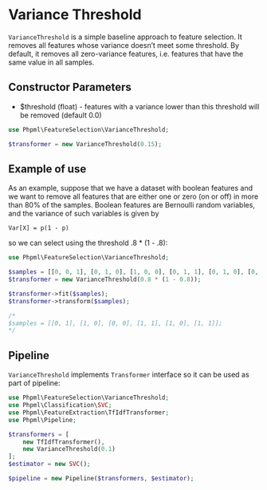 # Variance Threshold

`VarianceThreshold` is a simple baseline approach to feature selection. 
It removes all features whose variance doesn’t meet some threshold. 
By default, it removes all zero-variance features, i.e. features that have the same value in all samples.

## Constructor Parameters

* $threshold (float) - features with a variance lower than this threshold will be removed (default 0.0)

```php
use Phpml\FeatureSelection\VarianceThreshold;

$transformer = new VarianceThreshold(0.15);
```

## Example of use

As an example, suppose that we have a dataset with boolean features and 
we want to remove all features that are either one or zero (on or off)
in more than 80% of the samples. 
Boolean features are Bernoulli random variables, and the variance of such 
variables is given by
```
Var[X] = p(1 - p)
```
so we can select using the threshold .8 * (1 - .8):

```php
use Phpml\FeatureSelection\VarianceThreshold;

$samples = [[0, 0, 1], [0, 1, 0], [1, 0, 0], [0, 1, 1], [0, 1, 0], [0, 1, 1]];
$transformer = new VarianceThreshold(0.8 * (1 - 0.8));

$transformer->fit($samples);
$transformer->transform($samples);

/*
$samples = [[0, 1], [1, 0], [0, 0], [1, 1], [1, 0], [1, 1]];
*/
```

## Pipeline

`VarianceThreshold` implements `Transformer` interface so it can be used as part of pipeline:

```php
use Phpml\FeatureSelection\VarianceThreshold;
use Phpml\Classification\SVC;
use Phpml\FeatureExtraction\TfIdfTransformer;
use Phpml\Pipeline;

$transformers = [
    new TfIdfTransformer(),
    new VarianceThreshold(0.1)
];
$estimator = new SVC();

$pipeline = new Pipeline($transformers, $estimator);
```
